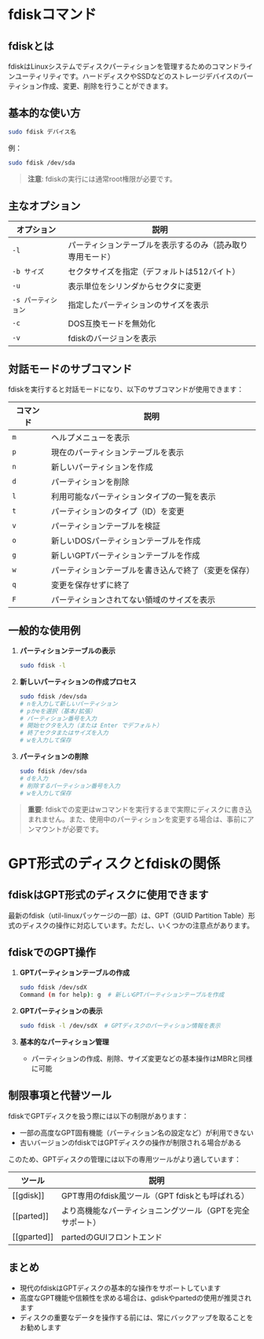 # fdiskコマンド

## fdiskとは
fdiskはLinuxシステムでディスクパーティションを管理するためのコマンドラインユーティリティです。ハードディスクやSSDなどのストレージデバイスのパーティション作成、変更、削除を行うことができます。

## 基本的な使い方
```bash
sudo fdisk デバイス名
```

例：
```bash
sudo fdisk /dev/sda
```

> **注意**: fdiskの実行には通常root権限が必要です。

## 主なオプション

| オプション | 説明 |
|------------|------|
| `-l` | パーティションテーブルを表示するのみ（読み取り専用モード） |
| `-b サイズ` | セクタサイズを指定（デフォルトは512バイト） |
| `-u` | 表示単位をシリンダからセクタに変更 |
| `-s パーティション` | 指定したパーティションのサイズを表示 |
| `-c` | DOS互換モードを無効化 |
| `-v` | fdiskのバージョンを表示 |

## 対話モードのサブコマンド

fdiskを実行すると対話モードになり、以下のサブコマンドが使用できます：

| コマンド | 説明                         |
| ---- | -------------------------- |
| `m`  | ヘルプメニューを表示                 |
| `p`  | 現在のパーティションテーブルを表示          |
| `n`  | 新しいパーティションを作成              |
| `d`  | パーティションを削除                 |
| `l`  | 利用可能なパーティションタイプの一覧を表示      |
| `t`  | パーティションのタイプ（ID）を変更         |
| `v`  | パーティションテーブルを検証             |
| `o`  | 新しいDOSパーティションテーブルを作成       |
| `g`  | 新しいGPTパーティションテーブルを作成       |
| `w`  | パーティションテーブルを書き込んで終了（変更を保存） |
| `q`  | 変更を保存せずに終了                 |
| `F`  | パーティションされてない領域のサイズを表示      |

## 一般的な使用例

1. **パーティションテーブルの表示**
   ```bash
   sudo fdisk -l
   ```

2. **新しいパーティションの作成プロセス**
   ```bash
   sudo fdisk /dev/sda
   # nを入力して新しいパーティション
   # pかeを選択（基本/拡張）
   # パーティション番号を入力
   # 開始セクタを入力（または Enter でデフォルト）
   # 終了セクタまたはサイズを入力
   # wを入力して保存
   ```

3. **パーティションの削除**
   ```bash
   sudo fdisk /dev/sda
   # dを入力
   # 削除するパーティション番号を入力
   # wを入力して保存
   ```

> **重要**: fdiskでの変更はwコマンドを実行するまで実際にディスクに書き込まれません。また、使用中のパーティションを変更する場合は、事前にアンマウントが必要です。

# GPT形式のディスクとfdiskの関係

## fdiskはGPT形式のディスクに使用できます

最新のfdisk（util-linuxパッケージの一部）は、GPT（GUID Partition Table）形式のディスクの操作に対応しています。ただし、いくつかの注意点があります。

## fdiskでのGPT操作

1. **GPTパーティションテーブルの作成**
   ```bash
   sudo fdisk /dev/sdX
   Command (m for help): g  # 新しいGPTパーティションテーブルを作成
   ```

2. **GPTパーティションの表示**
   ```bash
   sudo fdisk -l /dev/sdX  # GPTディスクのパーティション情報を表示
   ```

3. **基本的なパーティション管理**
   - パーティションの作成、削除、サイズ変更などの基本操作はMBRと同様に可能

## 制限事項と代替ツール

fdiskでGPTディスクを扱う際には以下の制限があります：

- 一部の高度なGPT固有機能（パーティション名の設定など）が利用できない
- 古いバージョンのfdiskではGPTディスクの操作が制限される場合がある

このため、GPTディスクの管理には以下の専用ツールがより適しています：

| ツール         | 説明                               |
| ----------- | -------------------------------- |
| [[gdisk]]   | GPT専用のfdisk風ツール（GPT fdiskとも呼ばれる） |
| [[parted]]  | より高機能なパーティショニングツール（GPTを完全サポート）   |
| [[gparted]] | partedのGUIフロントエンド                |

## まとめ

- 現代のfdiskはGPTディスクの基本的な操作をサポートしています
- 高度なGPT機能や信頼性を求める場合は、gdiskやpartedの使用が推奨されます
- ディスクの重要なデータを操作する前には、常にバックアップを取ることをお勧めします
